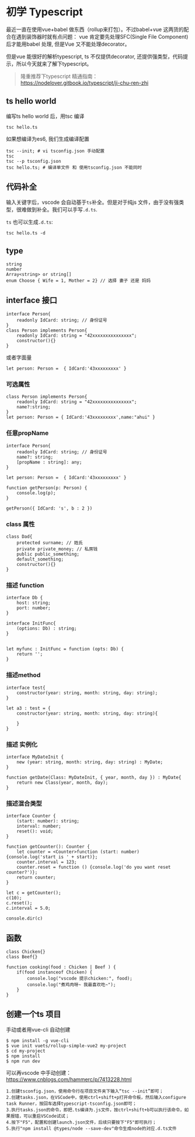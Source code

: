 # 初学 Typescript
最近一直在使用vue+babel 做东西（rollup来打包）。不过babel+vue 这两货的配合在遇到装饰器时就有点问题：
vue 肯定要先处理SFC(Single File Component)后才能用babel 处理, 但是Vue 又不能处理decorator。

但是vue 能很好的解析typescript, ts 不仅提供decorator, 还提供强类型，代码提示，所以今天就来了解下typescript。 
> 隆重推荐下typescript 精通指南：https://nodelover.gitbook.io/typescript/ji-chu-ren-zhi

## ts hello world
编写ts hello world 后，用tsc 编译

    tsc hello.ts

如果想编译为es6, 我们生成编译配置

    tsc --init; # vi tsconfig.json 手动配置
    tsc 
    tsc --p tsconfig.json
    tsc hello.ts; # 编译单文件 和 使用tsconfig.json 不能同时

## 代码补全
输入关键字后，vscode 会自动基于`ts`补全。但是对于纯js 文件，由于没有强类型，很难做到补全。我们可以手写`.d.ts`. 

`ts` 也可以生成`.d.ts`:

    tsc hello.ts -d

## type

    string
    number
    Array<string> or string[]
    enum Choose { Wife = 1, Mother = 2} // 选择 妻子 还是 妈妈

## interface 接口

    interface Person{
        readonly IdCard: string; // 身份证号
    }
    class Person implements Person{
        readonly IdCard: string = "42xxxxxxxxxxxxxxx";
        constructor(){}
    }

或者字面量

    let person: Person =  { IdCard:'43xxxxxxxxx' }

### 可选属性

    class Person implements Person{
        readonly IdCard: string = "42xxxxxxxxxxxxxxx";
        name?:string;
    }
    let person: Person = { IdCard:'43xxxxxxxxx',name:"ahui" }

### 任意propName

    interface Person{
        readonly IdCard: string; // 身份证号
        name?: string;
        [propName : string]: any;
    }
    ​
    let person: Person =  { IdCard:'43xxxxxxxxx' }
    ​
    function getPerson(p: Person) {
        console.log(p);
    }
    ​
    getPerson({ IdCard: 's', b : 2 })

### class 属性

    class Dad{
        protected surname; // 姓氏
        private private_money; // 私房钱
        public public_something;
        default_something;
        constructor(){}
    }

### 描述 function

    interface Db {
        host: string;
        port: number;
    }
    ​
    interface InitFunc{
        (options: Db) : string;
    }
    ​
    ​
    let myfunc : InitFunc = function (opts: Db) {
        return '';
    }

### 描述method

    interface test{
        constructor(year: string, month: string, day: string);
    }
    ​
    let a3 : test = {
        constructor(year: string, month: string, day: string){
    ​
        }
    }

### 描述 实例化
    interface MyDateInit {
        new (year: string, month: string, day: string) : MyDate;
    }

    function getDate(Class: MyDateInit, { year, month, day }) : MyDate{
        return new Class(year, month, day);
    }

### 描述混合类型
    interface Counter {
        (start: number): string;
        interval: number;
        reset(): void;
    }
    ​
    function getCounter(): Counter {
        let counter = <Counter>function (start: number) {console.log('start is ' + start)};
        counter.interval = 123;
        counter.reset = function () {console.log('do you want reset counter?')};
        return counter;
    }
    ​
    let c = getCounter();
    c(10);
    c.reset();
    c.interval = 5.0;
    ​
    console.dir(c)

## 函数

    class Chicken{}
    class Beef{}
    ​
    function cooking(food : Chicken | Beef ) {
        if(food instanceof Chicken) {
            console.log("vscode 提示chicken:", food);
            console.log("煮鸡肉呀~ 我最喜欢吃~");
        }
    }

## 创建一个ts 项目
手动或者用vue-cli 自动创建

    $ npm install -g vue-cli
    $ vue init vuets/rollup-simple-vue2 my-project
    $ cd my-project
    $ npm install
    $ npm run dev

可以再vscode 中手动创建：https://www.cnblogs.com/hammerc/p/7413228.html

    1.创建tsconfig.json，使用命令行在项目文件夹下输入“tsc --init”即可；
    2.创建tasks.json，在VSCode中，使用ctrl+shift+p打开命令板，然后输入configure task Runner，按回车选择typescript-tsconfig.json即可；
    3.执行tasks.json的命令，即把.ts编译为.js文件，按ctrl+shift+b可以执行该命令，如果报错，可以重启VSCode试试；
    4.按下"F5"，配置和创建launch.json文件，后续只要按下"F5"即可执行；
    5.执行"npm install @types/node --save-dev"命令生成node的对应.d.ts文件